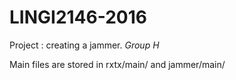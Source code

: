 # LINGI2146-2016

Project : creating a jammer.
*Group H*

Main files are stored in rxtx/main/ and jammer/main/
